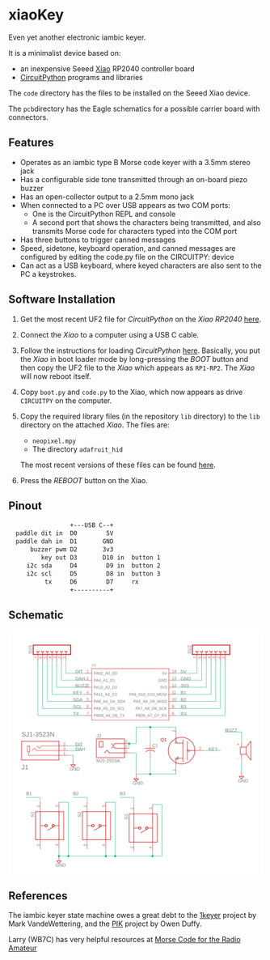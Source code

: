 # xiaoKey

Even yet another electronic iambic keyer.

It is a minimalist device based on:

* an inexpensive Seeed [Xiao](https://www.seeedstudio.com/XIAO-RP2040-v1-0-p-5026.html) RP2040 controller board
* [CircuitPython](https://circuitpython.org/) programs and libraries

The `code` directory has the files to be installed on the Seeed Xiao device.

The `pcb`directory has the Eagle schematics for a possible carrier board with connectors.

## Features

* Operates as an iambic type B Morse code keyer with a 3.5mm stereo jack
* Has a configurable side tone transmitted through an on-board piezo buzzer
* Has an open-collector output to a 2.5mm mono jack
* When connected to a PC over USB appears as two COM ports:
  * One is the CircuitPython REPL and console
  * A second port that shows the characters being transmitted, and also transmits Morse code for characters typed into the COM port
* Has three buttons to trigger canned messages
* Speed, sidetone, keyboard operation, and canned messages are configured by editing the code.py file on the CIRCUITPY: device
* Can act as a USB keyboard, where keyed characters are also sent to the PC a keystrokes.  

## Software Installation

1. Get the most recent UF2 file for *CircuitPython* on the *Xiao RP2040* [here](https://circuitpython.org/board/seeeduino_xiao_rp2040/).

2. Connect the *Xiao* to a computer using a USB C cable.

3. Follow the instructions for loading *CircuitPython* [here](https://wiki.seeedstudio.com/XIAO-RP2040-with-CircuitPython/).  Basically, you put the *Xiao* in boot loader mode by long-pressing the _BOOT_ button and then copy the UF2 file to the *Xiao* which appears as `RP1-RP2`. The *Xiao* will now reboot itself.

4. Copy `boot.py` and `code.py` to the Xiao, which now appears as drive `CIRCUITPY` on the computer.

5. Copy the required library files (in the repository `lib` directory) to the `lib` directory on the attached *Xiao*.  The files are:

   * `neopixel.mpy`
   * The directory `adafruit_hid`

   The most recent versions of these files can be found [here](https://circuitpython.org/libraries).

6. Press the *REBOOT* button on the Xiao.

## Pinout

```
                 +---USB C--+  
  paddle dit in  D0        5V
  paddle dah in  D1       GND
      buzzer pwm D2       3v3
         key out D3       D10 in  button 1
     i2c sda     D4        D9 in  button 2 
     i2c scl     D5        D8 in  button 3
          tx     D6        D7     rx
                 +----------+
```

## Schematic

![schematic](./img/xiaokey.png)

## References

The iambic keyer state machine owes a great debt to the [1keyer](https://hackaday.io/project/18841-1keyer/log/50103-state-machine-of-the-union) project by Mark VandeWettering, and the [PIK](https://owenduffy.net/module/pik/pik.htm) project by Owen Duffy.

Larry (WB7C) has very helpful resources at [Morse Code for the Radio Amateur](https://www.morsecodeclassnet.com/)

